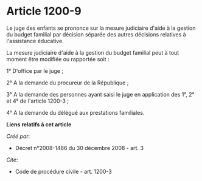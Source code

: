 # Article 1200-9

Le juge des enfants se prononce sur la mesure judiciaire d'aide à la gestion du budget familial par décision séparée des
autres décisions relatives à l'assistance éducative. 

La mesure judiciaire d'aide à la gestion du budget familial peut à tout moment être modifiée ou rapportée soit : 

1° D'office par le juge ; 

2° A la demande du procureur de la République ; 

3° A la demande des personnes ayant saisi le juge en application des 1°, 2° et 4° de l'article 1200-3 ; 

4° A la demande du délégué aux prestations familiales.

**Liens relatifs à cet article**

_Créé par_:

  - Décret n°2008-1486 du 30 décembre 2008 - art. 3

_Cite_:

  - Code de procédure civile - art. 1200-3
